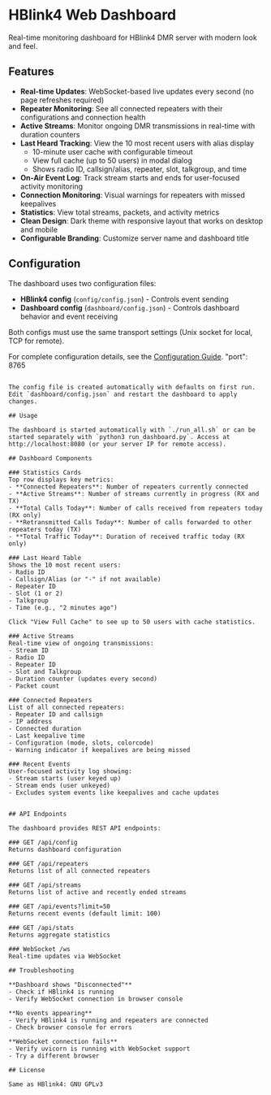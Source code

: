 # HBlink4 Web Dashboard

Real-time monitoring dashboard for HBlink4 DMR server with modern look and feel.

## Features

- **Real-time Updates**: WebSocket-based live updates every second (no page refreshes required)
- **Repeater Monitoring**: See all connected repeaters with their configurations and connection health
- **Active Streams**: Monitor ongoing DMR transmissions in real-time with duration counters
- **Last Heard Tracking**: View the 10 most recent users with alias display
  - 10-minute user cache with configurable timeout
  - View full cache (up to 50 users) in modal dialog
  - Shows radio ID, callsign/alias, repeater, slot, talkgroup, and time
- **On-Air Event Log**: Track stream starts and ends for user-focused activity monitoring
- **Connection Monitoring**: Visual warnings for repeaters with missed keepalives
- **Statistics**: View total streams, packets, and activity metrics
- **Clean Design**: Dark theme with responsive layout that works on desktop and mobile
- **Configurable Branding**: Customize server name and dashboard title

## Configuration

The dashboard uses two configuration files:
- **HBlink4 config** (`config/config.json`) - Controls event sending
- **Dashboard config** (`dashboard/config.json`) - Controls dashboard behavior and event receiving

Both configs must use the same transport settings (Unix socket for local, TCP for remote).

For complete configuration details, see the [Configuration Guide](../docs/configuration.md#dashboard-configuration).
"port": 8765
```

The config file is created automatically with defaults on first run. Edit `dashboard/config.json` and restart the dashboard to apply changes.

## Usage

The dashboard is started automatically with `./run_all.sh` or can be started separately with `python3 run_dashboard.py`. Access at http://localhost:8080 (or your server IP for remote access).

## Dashboard Components

### Statistics Cards
Top row displays key metrics:
- **Connected Repeaters**: Number of repeaters currently connected
- **Active Streams**: Number of streams currently in progress (RX and TX)
- **Total Calls Today**: Number of calls received from repeaters today (RX only)
- **Retransmitted Calls Today**: Number of calls forwarded to other repeaters today (TX)
- **Total Traffic Today**: Duration of received traffic today (RX only)

### Last Heard Table
Shows the 10 most recent users:
- Radio ID
- Callsign/Alias (or "-" if not available)
- Repeater ID
- Slot (1 or 2)
- Talkgroup
- Time (e.g., "2 minutes ago")

Click "View Full Cache" to see up to 50 users with cache statistics.

### Active Streams
Real-time view of ongoing transmissions:
- Stream ID
- Radio ID
- Repeater ID
- Slot and Talkgroup
- Duration counter (updates every second)
- Packet count

### Connected Repeaters
List of all connected repeaters:
- Repeater ID and callsign
- IP address
- Connected duration
- Last keepalive time
- Configuration (mode, slots, colorcode)
- Warning indicator if keepalives are being missed

### Recent Events
User-focused activity log showing:
- Stream starts (user keyed up)
- Stream ends (user unkeyed)
- Excludes system events like keepalives and cache updates


## API Endpoints

The dashboard provides REST API endpoints:

### GET /api/config
Returns dashboard configuration

### GET /api/repeaters
Returns list of all connected repeaters

### GET /api/streams
Returns list of active and recently ended streams

### GET /api/events?limit=50
Returns recent events (default limit: 100)

### GET /api/stats
Returns aggregate statistics

### WebSocket /ws
Real-time updates via WebSocket

## Troubleshooting

**Dashboard shows "Disconnected"**
- Check if HBlink4 is running
- Verify WebSocket connection in browser console

**No events appearing**
- Verify HBlink4 is running and repeaters are connected
- Check browser console for errors

**WebSocket connection fails**
- Verify uvicorn is running with WebSocket support
- Try a different browser

## License

Same as HBlink4: GNU GPLv3
